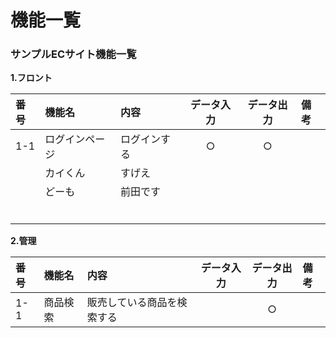 # 機能一覧
### サンプルECサイト機能一覧
**1.フロント**

|番号|機能名|内容|データ入力|データ出力|備考|
|:---|:---|:---|:---:|:---:|:---|
|1-1|ログインページ|ログインする|○|○||
||カイくん|すげえ||||
||どーも|前田です||||
|||||||
|||||||
|||||||
|||||||
|||||||
|||||||

**2.管理**

|番号|機能名|内容|データ入力|データ出力|備考|
|:---|:---|:---|:---:|:---:|:---|
|1-1|商品検索|販売している商品を検索する||○||
